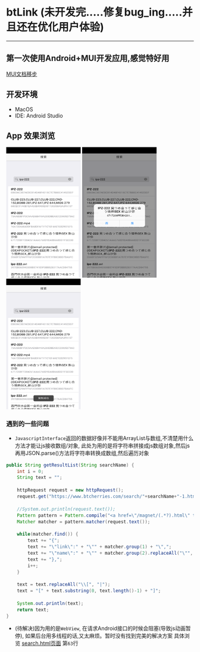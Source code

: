 # btLink (未开发完.....修复bug_ing.....并且还在优化用户体验)
___
## 第一次使用Android+MUI开发应用,感觉特好用
[MUI文档移步](http://dev.dcloud.net.cn/mui/ui/)

## 开发环境
- MacOS
- IDE: Android Studio

## App 效果浏览
<img src="./images/1.png" alt="图1" width="200" height="350" />
<img src="./images/2.png" alt="图2" width="200" height="350" />
<img src="./images/3.png" alt="图3" width="200" height="350" />


### 遇到的一些问题
+ `JavascriptInterface`返回的数据好像并不能用ArrayList与数组,不清楚用什么方法才能让js接收数组/对象,
此处为用的是将字符串拼接成js数组对象,然后js再用JSON.parse()方法将字符串转换成数组,然后遍历对象
```java
public String getResultList(String searchName) {
    int i = 0;
    String text = "";

    httpRequest request = new httpRequest();
    request.get("https://www.btcherries.com/search/"+searchName+"-1.html");

    //System.out.println(request.text());
    Pattern pattern = Pattern.compile("<a href=\"/magnet/(.*?).html\" target=\"_blank\">(.*?)</a>");
    Matcher matcher = pattern.matcher(request.text());

    while(matcher.find()) {
        text += "{";
        text += "\"link\":" + "\"" + matcher.group(1) + "\",";
        text += "\"name\":" + "\"" + matcher.group(2).replaceAll("\"", "'") + "\"";
        text += "},";
        i++;
    }

    text = text.replaceAll("\\[", "|");
    text = "[" + text.substring(0, text.length()-1) + "]";

    System.out.println(text);
    return text;
}
```

+ (待解决)因为用的是`WebView`, 在请求Android接口的时候会阻塞(导致js动画暂停), 如果后台用多线程的话,又太麻烦。暂时没有找到完美的解决方案
具体浏览 [search.html页面](https://github.com/1oid/btLink/blob/master/MUIStudy/search.html) 第`63`行

